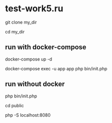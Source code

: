 # test-work5.ru

git clone my_dir

cd my_dir

## run with docker-compose

docker-compose up -d

docker-compose exec -u app app php bin/init.php

## run without docker

php bin/init.php

cd public

php -S localhost:8080

